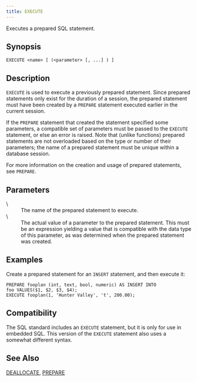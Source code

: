 ```yaml
---
title: EXECUTE
---
```


<!--
Licensed to the Apache Software Foundation (ASF) under one
or more contributor license agreements.  See the NOTICE file
distributed with this work for additional information
regarding copyright ownership.  The ASF licenses this file
to you under the Apache License, Version 2.0 (the
"License"); you may not use this file except in compliance
with the License.  You may obtain a copy of the License at

  http://www.apache.org/licenses/LICENSE-2.0

Unless required by applicable law or agreed to in writing,
software distributed under the License is distributed on an
"AS IS" BASIS, WITHOUT WARRANTIES OR CONDITIONS OF ANY
KIND, either express or implied.  See the License for the
specific language governing permissions and limitations
under the License.
-->

Executes a prepared SQL statement.

## Synopsis<a id="topic1__section2"></a>

``` pre
EXECUTE <name> [ (<parameter> [, ...] ) ]
```

## Description<a id="topic1__section3"></a>

`EXECUTE` is used to execute a previously prepared statement. Since prepared statements only exist for the duration of a session, the prepared statement must have been created by a `PREPARE` statement executed earlier in the current session.

If the `PREPARE` statement that created the statement specified some parameters, a compatible set of parameters must be passed to the `EXECUTE` statement, or else an error is raised. Note that (unlike functions) prepared statements are not overloaded based on the type or number of their parameters; the name of a prepared statement must be unique within a database session.

For more information on the creation and usage of prepared statements, see `PREPARE`.

## Parameters<a id="topic1__section4"></a>

<dt>\<name\>   </dt>
<dd>The name of the prepared statement to execute.</dd>

<dt>\<parameter\>   </dt>
<dd>The actual value of a parameter to the prepared statement. This must be an expression yielding a value that is compatible with the data type of this parameter, as was determined when the prepared statement was created.</dd>

## Examples<a id="topic1__section5"></a>

Create a prepared statement for an `INSERT` statement, and then execute it:

``` pre
PREPARE fooplan (int, text, bool, numeric) AS INSERT INTO 
foo VALUES($1, $2, $3, $4);
EXECUTE fooplan(1, 'Hunter Valley', 't', 200.00);
```

## Compatibility<a id="topic1__section6"></a>

The SQL standard includes an `EXECUTE` statement, but it is only for use in embedded SQL. This version of the `EXECUTE` statement also uses a somewhat different syntax.

## See Also<a id="topic1__section7"></a>

[DEALLOCATE](DEALLOCATE.html), [PREPARE](PREPARE/index.html)
